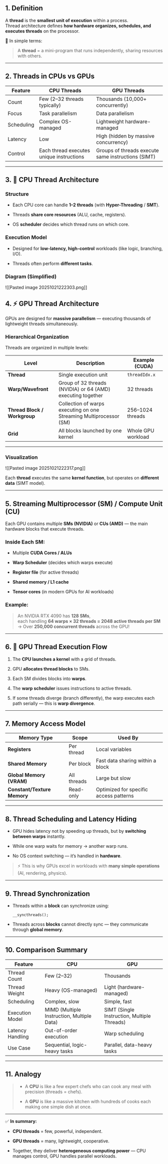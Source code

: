## 1. **Definition**

A **thread** is the **smallest unit of execution** within a process.  
Thread architecture defines **how hardware organizes, schedules, and executes threads** on the processor.

🧠 In simple terms:

> A **thread** = a mini-program that runs independently, sharing resources with others.

---

## 2. **Threads in CPUs vs GPUs**

|Feature|CPU Threads|GPU Threads|
|---|---|---|
|Count|Few (2–32 threads typically)|Thousands (10,000+ concurrently)|
|Focus|Task parallelism|Data parallelism|
|Scheduling|Complex OS-managed|Lightweight hardware-managed|
|Latency|Low|High (hidden by massive concurrency)|
|Control|Each thread executes unique instructions|Groups of threads execute same instructions (SIMT)|

---

## 3. 🧩 **CPU Thread Architecture**

### **Structure**

- Each CPU core can handle **1–2 threads** (with **Hyper-Threading** / **SMT**).
    
- Threads **share core resources** (ALU, cache, registers).
    
- OS **scheduler** decides which thread runs on which core.
    

### **Execution Model**

- Designed for **low-latency, high-control** workloads (like logic, branching, I/O).
    
- Threads often perform **different tasks**.
    

### **Diagram (Simplified)**
![[Pasted image 20251021222303.png]]

## 4. ⚡ **GPU Thread Architecture**

GPUs are designed for **massive parallelism** — executing thousands of lightweight threads simultaneously.

### **Hierarchical Organization**

Threads are organized in multiple levels:

| Level                        | Description                                                        | Example (CUDA)     |
| ---------------------------- | ------------------------------------------------------------------ | ------------------ |
| **Thread**                   | Single execution unit                                              | `threadIdx.x`      |
| **Warp/Wavefront**           | Group of 32 threads (NVIDIA) or 64 (AMD) executing together        | 32 threads         |
| **Thread Block / Workgroup** | Collection of warps executing on one Streaming Multiprocessor (SM) | 256–1024 threads   |
| **Grid**                     | All blocks launched by one kernel                                  | Whole GPU workload |

---

### **Visualization**
![[Pasted image 20251021222317.png]]

Each **thread** executes the same **kernel function**, but operates on **different data** (SIMT model).

---

## 5. **Streaming Multiprocessor (SM) / Compute Unit (CU)**

Each GPU contains multiple **SMs (NVIDIA)** or **CUs (AMD)** — the main hardware blocks that execute threads.

### Inside Each SM:

- Multiple **CUDA Cores / ALUs**
    
- **Warp Scheduler** (decides which warps execute)
    
- **Register file** (for active threads)
    
- **Shared memory / L1 cache**
    
- **Tensor cores** (in modern GPUs for AI workloads)
    

### Example:

> An NVIDIA RTX 4090 has **128 SMs**,  
> each handling **64 warps × 32 threads = 2048 active threads per SM**  
> → Over **250,000 concurrent threads** across the GPU!

---

## 6. 🧮 **GPU Thread Execution Flow**

1. The **CPU launches a kernel** with a grid of threads.
    
2. GPU **allocates thread blocks** to SMs.
    
3. Each SM divides blocks into **warps**.
    
4. The **warp scheduler** issues instructions to active threads.
    
5. If some threads diverge (branch differently), the warp executes each path serially — this is **warp divergence**.
    

---

## 7. **Memory Access Model**

|Memory Type|Scope|Used By|
|---|---|---|
|**Registers**|Per thread|Local variables|
|**Shared Memory**|Per block|Fast data sharing within a block|
|**Global Memory (VRAM)**|All threads|Large but slow|
|**Constant/Texture Memory**|Read-only|Optimized for specific access patterns|

---

## 8. **Thread Scheduling and Latency Hiding**

- GPU hides latency not by speeding up threads, but by **switching between warps** instantly.
    
- While one warp waits for memory → another warp runs.
    
- No OS context switching — it’s handled in **hardware**.
    

> ⚡ This is why GPUs excel in workloads with **many simple operations** (AI, rendering, physics).

---

## 9. **Thread Synchronization**

- Threads within a **block** can synchronize using:
    
    `__syncthreads();`
    
- Threads across **blocks** cannot directly sync — they communicate through **global memory**.
    

---

## 10. **Comparison Summary**

|Feature|CPU|GPU|
|---|---|---|
|Thread Count|Few (2–32)|Thousands|
|Thread Weight|Heavy (OS-managed)|Light (hardware-managed)|
|Scheduling|Complex, slow|Simple, fast|
|Execution Model|MIMD (Multiple Instruction, Multiple Data)|SIMT (Single Instruction, Multiple Threads)|
|Latency Handling|Out-of-order execution|Warp scheduling|
|Use Case|Sequential, logic-heavy tasks|Parallel, data-heavy tasks|

---

## 11. **Analogy**

> - A **CPU** is like a few expert chefs who can cook any meal with precision (threads = chefs).
>     
> - A **GPU** is like a massive kitchen with hundreds of cooks each making one simple dish at once.
>     

---

✅ **In summary:**

- **CPU threads** = few, powerful, independent.
    
- **GPU threads** = many, lightweight, cooperative.
    
- Together, they deliver **heterogeneous computing power** — CPU manages control, GPU handles parallel workloads.